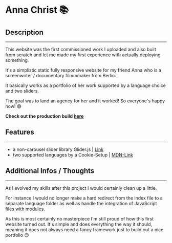 # Anna Christ :books:

## Description

---

This website was the first commissioned work I uploaded and also built from scratch and let me made my first experience with actually deploying something.

It's a simplistic static fully responsive website for my friend Anna who is a screenwriter / documentary filmmmaker from Berlin.

It basically works as a portfolio of her work supported by a language choice and two sliders.

The goal was to land an agency for her and it worked! So everyone's happy now! :smile:

**Check out the production build [here](https://anna-christ.com/)**

## Features

---

-   a non-carousel slider library Glider.js | [Link](https://nickpiscitelli.github.io/Glider.js/)
-   two supported languages by a Cookie-Setup | [MDN-Link](https://developer.mozilla.org/en-US/docs/Web/API/Document/cookie)

## Additional Infos / Thoughts

---

As I evolved my skills after this project I would certainly clean up a little.

For instance I would no longer make a hard redirect from the index file to a separate language folder as well as handle the integration of JavaScript files with modules.

As this is most certainly no masterpiece I'm still proud of how this first website turned out. It's simple and does everything the way it should, meaning it does not always need a fancy framework just to build out a nice portfolio :wink:
